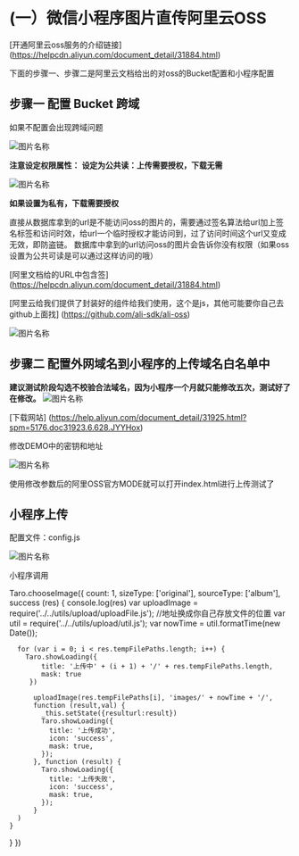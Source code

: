 # (一）微信小程序图片直传阿里云OSS

[开通阿里云oss服务的介绍链接] (https://helpcdn.aliyun.com/document_detail/31884.html) 

下面的步骤一、步骤二是阿里云文档给出的对oss的Bucket配置和小程序配置

## 步骤一 配置 Bucket 跨域

如果不配置会出现跨域问题

![图片名称](https://github.com/webzhangxiaoyu/images/blob/master/BUCKET.png) 

__注意设定权限属性：__ 
__设定为公共读：上传需要授权，下载无需__ 

![图片名称](https://github.com/webzhangxiaoyu/images/blob/master/qx.png) 

__如果设置为私有，下载需要授权__ 

直接从数据库拿到的url是不能访问oss的图片的，需要通过签名算法给url加上签名标签和访问时效，给url一个临时授权才能访问到，过了访问时间这个url又变成无效，即防盗链。
数据库中拿到的url访问oss的图片会告诉你没有权限（如果oss设置为公共可读是可以通过这样访问的哦）

[阿里文档给的URL中包含签] (https://helpcdn.aliyun.com/document_detail/31884.html) 

[阿里云给我们提供了封装好的组件给我们使用，这个是js，其他可能要你自己去github上面找] (https://github.com/ali-sdk/ali-oss) 

![图片名称](https://github.com/webzhangxiaoyu/images/blob/master/sdk.png)  


## 步骤二 配置外网域名到小程序的上传域名白名单中

__建议测试阶段勾选不校验合法域名，因为小程序一个月就只能修改五次，测试好了在修改。__ 
![图片名称](https://github.com/webzhangxiaoyu/images/blob/master/cs.png)

[下载网站] (https://help.aliyun.com/document_detail/31925.html?spm=5176.doc31923.6.628.JYYHox) 

修改DEMO中的密钥和地址

![图片名称](http://m.qpic.cn/psb?/V11dC1Jo07oE8Y/D1w80Fak*g2Ebvs9vQku6sN3RbknKHjc0uGVm.ccdw4!/b/dLYAAAAAAAAA&bo=*gF0AwAAAAARB7g!&rf=viewer_4)

使用修改参数后的阿里OSS官方MODE就可以打开index.html进行上传测试了

## 小程序上传

配置文件：config.js

![图片名称](http://m.qpic.cn/psb?/V11dC1Jo07oE8Y/U*BCMe2.HMaHzzcAjqDASGS274KAS*93TyZa7..3W6M!/b/dFMBAAAAAAAA&bo=6gV4AQAAAAARB6Y!&rf=viewer_4)

小程序调用

  Taro.chooseImage({
      count: 1,
      sizeType: ['original'],
      sourceType: ['album'],
      success (res) {
        console.log(res)
        var uploadImage = require('../../utils/upload/uploadFile.js'); //地址换成你自己存放文件的位置
        var util = require('../../utils/upload/util.js');
        var nowTime = util.formatTime(new Date());    

      for (var i = 0; i < res.tempFilePaths.length; i++) {
        Taro.showLoading({
            title: '上传中' + (i + 1) + '/' + res.tempFilePaths.length,
            mask: true
         })

          uploadImage(res.tempFilePaths[i], 'images/' + nowTime + '/',
          function (result,val) {
            _this.setState({resulturl:result})
            Taro.showLoading({
              title: '上传成功',
              icon: 'success',
              mask: true,
            });
          }, function (result) {
            Taro.showLoading({
              title: '上传失败',
              icon: 'success',
              mask: true,
            });
          }
      ) 
    }

  }
})






